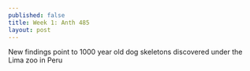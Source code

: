 ```yaml
---
published: false
title: Week 1: Anth 485
layout: post
---
```

New findings point to 1000 year old dog skeletons discovered under the Lima zoo in Peru
